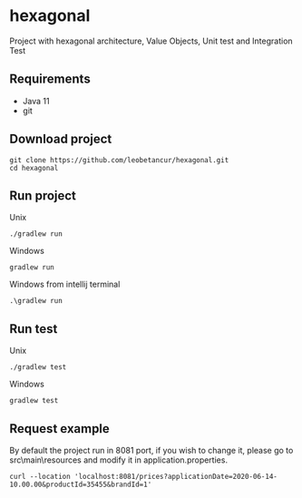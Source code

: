 # hexagonal

Project with hexagonal architecture, Value Objects, Unit test and Integration Test

## Requirements
* Java 11
* git

## Download project

```
git clone https://github.com/leobetancur/hexagonal.git
cd hexagonal
```

## Run project

Unix
```
./gradlew run
```

Windows
```
gradlew run
```

Windows from intellij terminal
```
.\gradlew run
```


## Run test

Unix
```
./gradlew test
```

Windows
```
gradlew test
```


## Request example

By default the project run in 8081 port, if you wish to change it, please go to src\main\resources and modify it in application.properties. 

```
curl --location 'localhost:8081/prices?applicationDate=2020-06-14-10.00.00&productId=35455&brandId=1'
```



